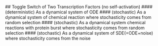 <a name="title" />
## Toggle Switch of Two Transcription Factors (no self-activation)
#### (deterministic) As a dynamical system of ODE
#### (stochastic) As a dynamical system of chemical reaction where stochasticity comes from random selection
#### (stochastic) As a dynamical system chemical reactions with protein burst where stochasticity comes from random selection
#### (stochastic) As a dynamical system of SDE(=ODE+noise) where stochasticity comes from the noise
